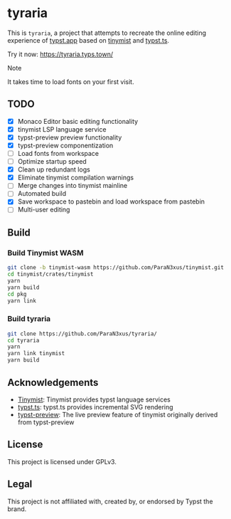# tyraria

This is `tyraria`, a project that attempts to recreate the online editing experience of [typst.app]("https://typst.app/") based on [tinymist]("https://github.com/myriad-dreamin/tinymist") and [typst.ts]("https://github.com/Myriad-Dreamin/typst.ts").

Try it now: https://tyraria.typs.town/

> [!NOTE]
> It takes time to load fonts on your first visit.

## TODO

- [x] Monaco Editor basic editing functionality
- [x] tinymist LSP language service
- [x] typst-preview preview functionality
- [x] typst-preview componentization
- [ ] Load fonts from workspace
- [ ] Optimize startup speed
- [x] Clean up redundant logs
- [x] Eliminate tinymist compilation warnings
- [ ] Merge changes into tinymist mainline
- [ ] Automated build
- [x] Save workspace to pastebin and load workspace from pastebin
- [ ] Multi-user editing

## Build

### Build Tinymist WASM

```sh
git clone -b tinymist-wasm https://github.com/ParaN3xus/tinymist.git
cd tinymist/crates/tinymist
yarn
yarn build
cd pkg
yarn link
```

### Build tyraria

```sh
git clone https://github.com/ParaN3xus/tyraria/
cd tyraria
yarn
yarn link tinymist
yarn build
```

## Acknowledgements
- [Tinymist](https://github.com/Myriad-Dreamin/tinymist): Tinymist provides typst language services
- [typst.ts](https://github.com/Myriad-Dreamin/typst.ts): typst.ts provides incremental SVG rendering
- [typst-preview](https://github.com/Enter-tainer/typst-preview): The live preview feature of tinymist originally derived from typst-preview

## License

This project is licensed under GPLv3.

## Legal

This project is not affiliated with, created by, or endorsed by Typst the brand.